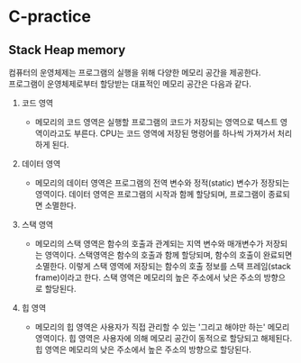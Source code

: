 # C-practice

## Stack Heap memory
컴퓨터의 운영체제는 프로그램의 실행을 위해 다양한 메모리 공간을 제공한다.   
프로그램이 운영체제로부터 할당받는 대표적인 메모리 공간은 다음과 같다.   
1. 코드 영역     
	- 메모리의 코드 영역은 실행할 프로그램의 코드가 저장되는 영역으로 텍스트 영역이라고도 부른다. CPU는 코드 영역에 저장된 명령어를 하나씩 가져가서 처리하게 된다.   

2. 데이터 영역   
	- 메모리의 데이터 영역은 프로그램의 전역 변수와 정적(static) 변수가 정장되는 영역이다.  데이터 영역은 프로그램의 시작과 함께 할당되며, 프로그램이 종료되면 소멸한다.   

3. 스택 영역   
	- 메모리의 스택 영역은 함수의 호출과 관계되는 지역 변수와 매개변수가 저장되는 영역이다. 스택영역은 함수의 호출과 함께 할당되며, 함수의 호출이 완료되면 소멸한다. 이렇게 스택 영역에 저장되는 함수의 호출 정보를 스택 프레임(stack frame)이라고 한다. 스택 영역은 메모리의 높은 주소에서 낮은 주소의 방향으로 할당된다.

4. 힙 영역   
	- 메모리의 힙 영역은 사용자가 직접 관리할 수 있는 '그리고 해야만 하는' 메모리 영역이다. 힙 영역은 사용자에 의해 메모리 공간이 동적으로 할당되고 해제된다. 힙 영역은 메모리의 낮은 주소에서 높은 주소의 방향으로 할당된다.

